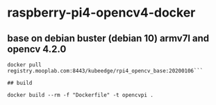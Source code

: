 # raspberry-pi4-opencv4-docker

## base on debian buster (debian 10) armv7l and opencv 4.2.0

```
docker pull registry.mooplab.com:8443/kubeedge/rpi4_opencv_base:20200106```

## build 

docker build --rm -f "Dockerfile" -t opencvpi .



